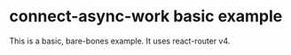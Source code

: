 connect-async-work basic example
=================================

This is a basic, bare-bones example. It uses react-router v4.
